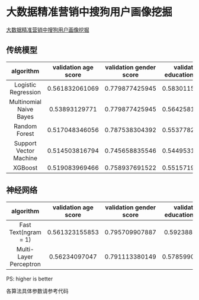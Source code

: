 # 大数据精准营销中搜狗用户画像挖掘

[大数据精准营销中搜狗用户画像挖掘](http://www.datafountain.cn/data/science/player/competition/detail/description/239)

## 传统模型

algorithm|validation age score|validation gender score|validation education score|validation final score|final score
:-:|:-:|:-:|:-:|:-:|:-:
Logistic Regression|0.561832061069|0.779877425945|0.583011583012|0.641573690008|0.6485
Multinomial Naive Bayes|0.53893129771|0.779877425945|0.564258135687|0.627688953114|/
Random Forest|0.517048346056|0.787538304392|0.553778268064|0.619454972837|/
Support Vector Machine|0.514503816794|0.745658835546|0.544953116382|0.601705256241|/
XGBoost|0.519083969466|0.758937691522|0.551571980143|0.609864547044|/

## 神经网络

algorithm|validation age score|validation gender score|validation education score|validation final score|final score
:-:|:-:|:-:|:-:|:-:|:-:
Fast Text(ngram = 1)|0.561323155853|0.795709907887|0.59238830697|0.64980712357|0.6638
Multi-Layer Perceptron|0.56234097047|0.791113380149|0.578599011543|0.644017787387|0.6506

PS: higher is better

各算法具体参数请参考代码
